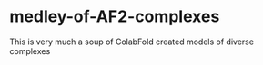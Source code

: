 # medley-of-AF2-complexes
This is very much a soup of ColabFold created models of diverse complexes
